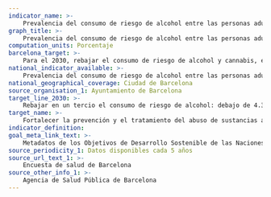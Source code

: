 ```yaml
---
indicator_name: >-
    Prevalencia del consumo de riesgo de alcohol entre las personas adultas
graph_title: >-
    Prevalencia del consumo de riesgo de alcohol entre las personas adultas
computation_units: Porcentaje
barcelona_target: >-
    Para el 2030, rebajar el consumo de riesgo de alcohol y cannabis, especialmente entre las personas jóvenes 
national_indicator_available: >-
    Prevalencia del consumo de riesgo de alcohol entre las personas adultas
national_geographical_coverage: Ciudad de Barcelona
source_organisation_1: Ayuntamiento de Barcelona
target_line_2030: >-
    Rebajar en un tercio el consumo de riesgo de alcohol: debajo de 4.3%
target_name: >-
    Fortalecer la prevención y el tratamiento del abuso de sustancias adictivas, incluidos el uso indebido de estupefacientes y el consumo nocivo de alcohol
indicator_definition:
goal_meta_link_text: >-
    Metadatos de los Objetivos de Desarrollo Sostenible de las Naciones Unidas (pdf 894kB)
source_periodicity_1: Datos disponibles cada 5 años
source_url_text_1: >-
    Encuesta de salud de Barcelona 
source_other_info_1: >-
    Agencia de Salud Pública de Barcelona
---
```

